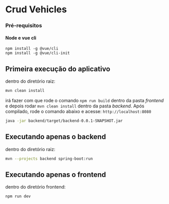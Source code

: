 # Crud Vehicles

### Pré-requisitos
#### Node e vue cli
```
npm install -g @vue/cli
npm install -g @vue/cli-init
```

## Primeira execução do aplicativo

dentro do diretório raiz:

``` bash
mvn clean install
```
irá fazer com que rode o comando `npm run build` dentro da pasta *frontend* e depois rodar `mvn clean install` dentro da pasta *backend*. Após compilado, rode o comando abaixo e acesse: `http://localhost:8080`

``` bash
java -jar backend/target/backend-0.0.1-SNAPSHOT.jar
```

## Executando apenas o backend
dentro do diretório raiz: 
``` bash
mvn --projects backend spring-boot:run
```

## Executando apenas o frontend
dentro do diretório frontend: 
``` bash
npm run dev
```
